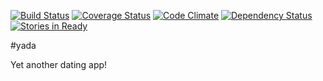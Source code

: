[![Build Status](https://travis-ci.org/cireficc/yada.svg?branch=master)](https://travis-ci.org/cireficc/yada)
[![Coverage Status](https://coveralls.io/repos/github/cireficc/yada/badge.svg?branch=master)](https://coveralls.io/github/cireficc/yada?branch=master)
[![Code Climate](https://codeclimate.com/github/cireficc/yada/badges/gpa.svg)](https://codeclimate.com/github/cireficc/yada)
[![Dependency Status](https://gemnasium.com/badges/github.com/cireficc/yada.svg)](https://gemnasium.com/github.com/cireficc/yada)
[![Stories in Ready](https://badge.waffle.io/cireficc/yada.png?label=ready&title=Ready)](https://waffle.io/cireficc/yada)

#yada

Yet another dating app!

